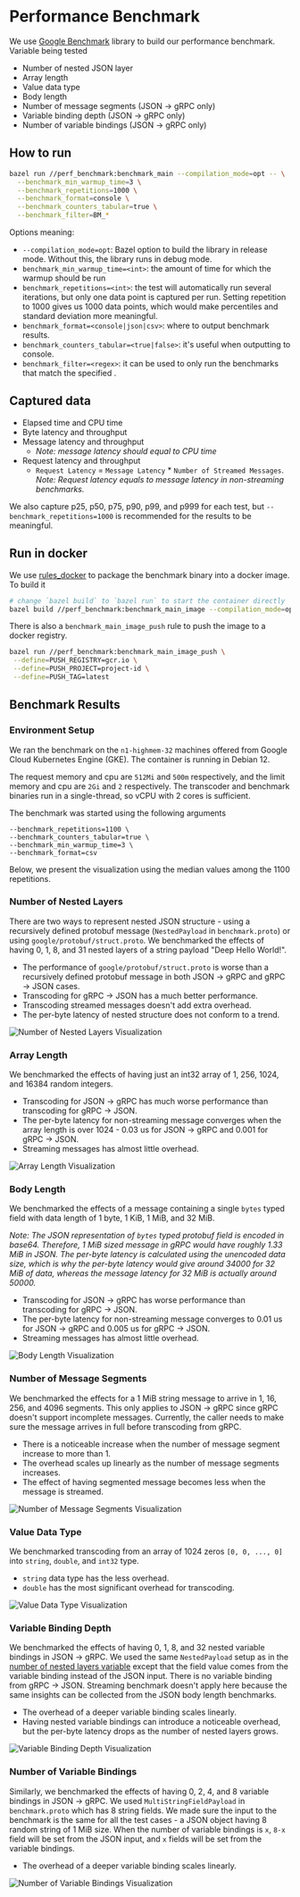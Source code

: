 # Performance Benchmark

We use [Google Benchmark](https://github.com/google/benchmark) library to build
our performance benchmark. Variable being tested

- Number of nested JSON layer
- Array length
- Value data type
- Body length
- Number of message segments (JSON -> gRPC only)
- Variable binding depth (JSON -> gRPC only)
- Number of variable bindings (JSON -> gRPC only)

## How to run

```bash
bazel run //perf_benchmark:benchmark_main --compilation_mode=opt -- \
  --benchmark_min_warmup_time=3 \
  --benchmark_repetitions=1000 \
  --benchmark_format=console \
  --benchmark_counters_tabular=true \
  --benchmark_filter=BM_*
```

Options meaning:

- `--compilation_mode=opt`: Bazel option to build the library in release mode.
  Without this, the library runs in debug mode.
- `benchmark_min_warmup_time=<int>`: the amount of time for which the warmup
  should be run
- `benchmark_repetitions=<int>`: the test will automatically run several
  iterations, but only one data point is captured per run. Setting repetition to
  1000 gives us 1000 data points, which would make percentiles and standard
  deviation more meaningful.
- `benchmark_format=<console|json|csv>`: where to output benchmark results.
- `benchmark_counters_tabular=<true|false>`: it's useful when outputting to
  console.
- `benchmark_filter=<regex>`: it can be used to only run the benchmarks that
  match the specified <regex>.

## Captured data

- Elapsed time and CPU time
- Byte latency and throughput
- Message latency and throughput
    - _Note: message latency should equal to CPU time_
- Request latency and throughput
    - `Request Latency` = `Message Latency` * `Number of Streamed Messages`.
      _Note: Request latency equals to message latency in non-streaming
      benchmarks._

We also capture p25, p50, p75, p90, p99, and p999 for each test,
but `--benchmark_repetitions=1000` is recommended for the results to be
meaningful.

## Run in docker

We use [rules_docker](https://github.com/bazelbuild/rules_docker) to package the
benchmark binary into a docker image. To build it

```bash
# change `bazel build` to `bazel run` to start the container directly
bazel build //perf_benchmark:benchmark_main_image --compilation_mode=opt
```

There is also a `benchmark_main_image_push` rule to push the image to a docker
registry.

```bash
bazel run //perf_benchmark:benchmark_main_image_push \
 --define=PUSH_REGISTRY=gcr.io \
 --define=PUSH_PROJECT=project-id \
 --define=PUSH_TAG=latest
```

## Benchmark Results

### Environment Setup

We ran the benchmark on the `n1-highmem-32` machines offered from Google Cloud
Kubernetes Engine (GKE). The container is running in Debian 12.

The request memory and cpu are `512Mi` and `500m` respectively, and the limit
memory and cpu are `2Gi` and `2` respectively. The transcoder and benchmark
binaries run in a single-thread, so vCPU with 2 cores is sufficient.

The benchmark was started using the following arguments

```
--benchmark_repetitions=1100 \
--benchmark_counters_tabular=true \
--benchmark_min_warmup_time=3 \
--benchmark_format=csv
```

Below, we present the visualization using the median values among the 1100
repetitions.

### Number of Nested Layers

There are two ways to represent nested JSON structure - using a recursively
defined protobuf message (`NestedPayload` in `benchmark.proto`) or
using `google/protobuf/struct.proto`. We benchmarked the effects of having 0, 1,
8, and 31 nested layers of a string payload "Deep Hello World!".

- The performance of `google/protobuf/struct.proto` is worse than a recursively
  defined protobuf message in both JSON -> gRPC and gRPC -> JSON cases.
- Transcoding for gRPC -> JSON has a much better performance.
- Transcoding streamed messages doesn't add extra overhead.
- The per-byte latency of nested structure does not conform to a trend.

![Number of Nested Layers Visualization](image/nested_layers.jpg "Number of Nested Layers")

### Array Length

We benchmarked the effects of having just an int32 array of 1, 256, 1024, and
16384 random integers.

- Transcoding for JSON -> gRPC has much worse performance than transcoding for
  gRPC -> JSON.
- The per-byte latency for non-streaming message converges when the array length
  is over 1024 - 0.03 us for JSON -> gRPC and 0.001 for gRPC -> JSON.
- Streaming messages has almost little overhead.

![Array Length Visualization](image/array_length.jpg "Array Length")

### Body Length

We benchmarked the effects of a message containing a single `bytes` typed field
with data length of 1 byte, 1 KiB, 1 MiB, and 32 MiB.

_Note: The JSON representation of `bytes` typed protobuf field is encoded in
base64. Therefore, 1 MiB sized message in gRPC would have roughly 1.33 MiB in
JSON. The per-byte latency is calculated using the unencoded data size, which is
why the per-byte latency would give around 34000 for 32 MiB of data, whereas the
message latency for 32 MiB is actually around 50000._

- Transcoding for JSON -> gRPC has worse performance than transcoding for gRPC
  -> JSON.
- The per-byte latency for non-streaming message converges to 0.01 us for JSON
  -> gRPC and 0.005 us for gRPC -> JSON.
- Streaming messages has almost little overhead.

![Body Length Visualization](image/body_length.jpg "Body Length")

### Number of Message Segments

We benchmarked the effects for a 1 MiB string message to arrive in 1, 16, 256,
and 4096 segments. This only applies to JSON -> gRPC since gRPC doesn't support
incomplete messages. Currently, the caller needs to make sure the message
arrives in full before transcoding from gRPC.

- There is a noticeable increase when the number of message segment increase to
  more than 1.
- The overhead scales up linearly as the number of message segments increases.
- The effect of having segmented message becomes less when the message is
  streamed.

![Number of Message Segments Visualization](image/num_message_segment.jpg "Number of Message Segments Visualization")

### Value Data Type

We benchmarked transcoding from an array of 1024 zeros `[0, 0, ..., 0]`
into `string`, `double`, and `int32` type.

- `string` data type has the less overhead.
- `double` has the most significant overhead for transcoding.

![Value Data Type Visualization](image/value_data_type.png "Value Data Type")

### Variable Binding Depth

We benchmarked the effects of having 0, 1, 8, and 32 nested variable bindings in
JSON -> gRPC. We used the same `NestedPayload` setup as in
the [number of nested layers variable](#number-of-nested-layers) except that the
field value comes from the variable binding instead of the JSON input. There is
no variable binding from gRPC -> JSON. Streaming benchmark doesn't apply here
because the same insights can be collected from the JSON body length benchmarks.

- The overhead of a deeper variable binding scales linearly.
- Having nested variable bindings can introduce a noticeable overhead, but the
  per-byte latency drops as the number of nested layers grows.

![Variable Binding Depth Visualization](image/variable_binding_depth.jpg "Variable Binding Depth")

### Number of Variable Bindings

Similarly, we benchmarked the effects of having 0, 2, 4, and 8 variable bindings
in JSON -> gRPC. We used `MultiStringFieldPayload` in `benchmark.proto` which
has 8 string fields. We made sure the input to the benchmark is the same for all
the test cases - a JSON object having 8 random string of 1 MiB size. When the
number of variable bindings is `x`, `8-x` field will be set from the JSON input,
and `x` fields will be set from the variable bindings.

- The overhead of a deeper variable binding scales linearly.

![Number of Variable Bindings Visualization](image/num_variable_bindings.jpg "Number of Variable Bindings")
